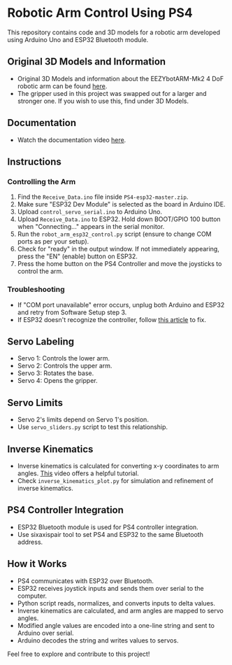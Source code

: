 # Robotic Arm Control Using PS4

This repository contains code and 3D models for a robotic arm developed using Arduino Uno and ESP32 Bluetooth module.

## Original 3D Models and Information
- Original 3D Models and information about the EEZYbotARM-Mk2 4 DoF robotic arm can be found [here](http://www.eezyrobots.it/eba_mk2.html).
- The gripper used in this project was swapped out for a larger and stronger one. If you wish to use this, find under 3D Models.
   
## Documentation
- Watch the documentation video [here](https://youtu.be/VW5HBfSHOiM).

## Instructions
### Controlling the Arm
1. Find the `Receive_Data.ino` file inside `PS4-esp32-master.zip`.
2. Make sure "ESP32 Dev Module" is selected as the board in Arduino IDE.
3. Upload `control_servo_serial.ino` to Arduino Uno.
4. Upload `Receive_Data.ino` to ESP32. Hold down BOOT/GPIO 100 button when "Connecting..." appears in the serial monitor.
5. Run the `robot_arm_esp32_control.py` script (ensure to change COM ports as per your setup).
6. Check for "ready" in the output window. If not immediately appearing, press the "EN" (enable) button on ESP32.
8. Press the home button on the PS4 Controller and move the joysticks to control the arm.

### Troubleshooting
- If "COM port unavailable" error occurs, unplug both Arduino and ESP32 and retry from Software Setup step 3.
- If ESP32 doesn't recognize the controller, follow [this article](https://randomnerdtutorials.com/esp32-erase-flash-memory/) to fix.

## Servo Labeling
- Servo 1: Controls the lower arm.
- Servo 2: Controls the upper arm.
- Servo 3: Rotates the base.
- Servo 4: Opens the gripper.

## Servo Limits
- Servo 2's limits depend on Servo 1's position.
- Use `servo_sliders.py` script to test this relationship.

## Inverse Kinematics
- Inverse kinematics is calculated for converting x-y coordinates to arm angles. [This](https://robotacademy.net.au/lesson/inverse-kinematics-for-a-2-joint-robot-arm-using-geometry/) video offers a helpful tutorial.
- Check `inverse_kinematics_plot.py` for simulation and refinement of inverse kinematics.

## PS4 Controller Integration
- ESP32 Bluetooth module is used for PS4 controller integration.
- Use sixaxispair tool to set PS4 and ESP32 to the same Bluetooth address.

## How it Works
- PS4 communicates with ESP32 over Bluetooth.
- ESP32 receives joystick inputs and sends them over serial to the computer.
- Python script reads, normalizes, and converts inputs to delta values.
- Inverse kinematics are calculated, and arm angles are mapped to servo angles.
- Modified angle values are encoded into a one-line string and sent to Arduino over serial.
- Arduino decodes the string and writes values to servos.

Feel free to explore and contribute to this project!



